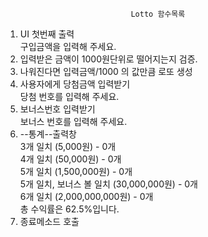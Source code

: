                                 Lotto 함수목록
1. UI 첫번째 출력</br>
구입금액을 입력해 주세요.</br>
2. 입력받은 금액이 1000원단위로 떨어지는지 검증.</br>
3. 나워진다면 입력금액/1000 의 값만큼 로또 생성</br>
4. 사용자에게 당첨금액 입력받기</br>
당첨 번호를 입력해 주세요.</br>
5. 보너스번호 입력받기</br>
보너스 번호를 입력해 주세요.</br>
6. --통계--출력창 </br>
3개 일치 (5,000원) - 0개</br>
4개 일치 (50,000원) - 0개</br>
5개 일치 (1,500,000원) - 0개</br>
5개 일치, 보너스 볼 일치 (30,000,000원) - 0개</br>
6개 일치 (2,000,000,000원) - 0개</br>
총 수익률은 62.5%입니다.</br>
7. 종료메소드 호출


